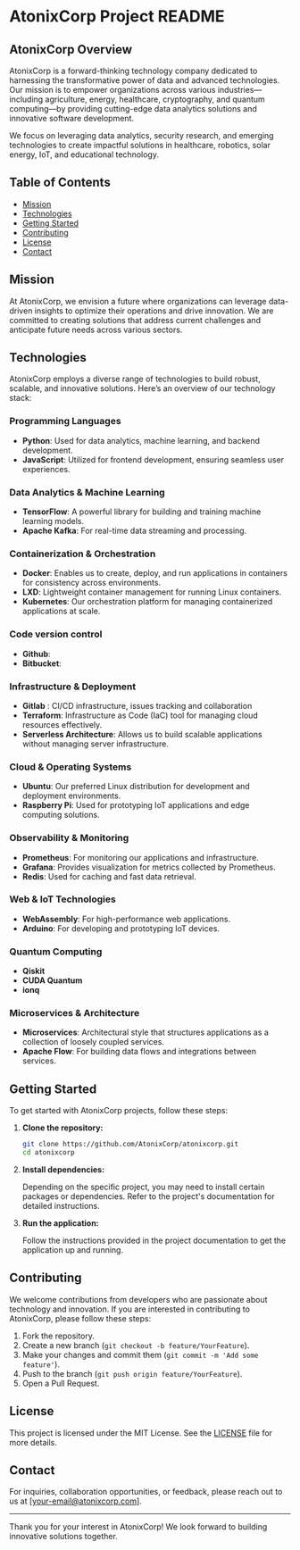 # AtonixCorp Project README

## AtonixCorp Overview

AtonixCorp is a forward-thinking technology company dedicated to harnessing the transformative power of data and advanced technologies. Our mission is to empower organizations across various industries—including agriculture, energy, healthcare, cryptography, and quantum computing—by providing cutting-edge data analytics solutions and innovative software development.

We focus on leveraging data analytics, security research, and emerging technologies to create impactful solutions in healthcare, robotics, solar energy, IoT, and educational technology.

## Table of Contents

- [Mission](#mission)
- [Technologies](#technologies)
- [Getting Started](#getting-started)
- [Contributing](#contributing)
- [License](#license)
- [Contact](#contact)

## Mission

At AtonixCorp, we envision a future where organizations can leverage data-driven insights to optimize their operations and drive innovation. We are committed to creating solutions that address current challenges and anticipate future needs across various sectors.

## Technologies

AtonixCorp employs a diverse range of technologies to build robust, scalable, and innovative solutions. Here’s an overview of our technology stack:

### Programming Languages

- **Python**: Used for data analytics, machine learning, and backend development.
- **JavaScript**: Utilized for frontend development, ensuring seamless user experiences.

### Data Analytics & Machine Learning

- **TensorFlow**: A powerful library for building and training machine learning models.
- **Apache Kafka**: For real-time data streaming and processing.

### Containerization & Orchestration

- **Docker**: Enables us to create, deploy, and run applications in containers for consistency across environments.
- **LXD**: Lightweight container management for running Linux containers.
- **Kubernetes**: Our orchestration platform for managing containerized applications at scale.

### Code version control

- **Github**:
- **Bitbucket**:

### Infrastructure & Deployment

- **Gitlab** : CI/CD infrastructure, issues tracking and collaboration
- **Terraform**: Infrastructure as Code (IaC) tool for managing cloud resources effectively.
- **Serverless Architecture**: Allows us to build scalable applications without managing server infrastructure.

### Cloud & Operating Systems

- **Ubuntu**: Our preferred Linux distribution for development and deployment environments.
- **Raspberry Pi**: Used for prototyping IoT applications and edge computing solutions.

### Observability & Monitoring

- **Prometheus**: For monitoring our applications and infrastructure.
- **Grafana**: Provides visualization for metrics collected by Prometheus.
- **Redis**: Used for caching and fast data retrieval.

### Web & IoT Technologies

- **WebAssembly**: For high-performance web applications.
- **Arduino**: For developing and prototyping IoT devices.

### Quantum Computing

- **Qiskit**
- **CUDA Quantum**
- **ionq**

### Microservices & Architecture

- **Microservices**: Architectural style that structures applications as a collection of loosely coupled services.
- **Apache Flow**: For building data flows and integrations between services.

## Getting Started

To get started with AtonixCorp projects, follow these steps:

1. **Clone the repository:**

   ```bash
   git clone https://github.com/AtonixCorp/atonixcorp.git
   cd atonixcorp
   ```

2. **Install dependencies:**

   Depending on the specific project, you may need to install certain packages or dependencies. Refer to the project's documentation for detailed instructions.

3. **Run the application:**

   Follow the instructions provided in the project documentation to get the application up and running.

## Contributing

We welcome contributions from developers who are passionate about technology and innovation. If you are interested in contributing to AtonixCorp, please follow these steps:

1. Fork the repository.
2. Create a new branch (`git checkout -b feature/YourFeature`).
3. Make your changes and commit them (`git commit -m 'Add some feature'`).
4. Push to the branch (`git push origin feature/YourFeature`).
5. Open a Pull Request.

## License

This project is licensed under the MIT License. See the [LICENSE](LICENSE) file for more details.

## Contact

For inquiries, collaboration opportunities, or feedback, please reach out to us at [your-email@atonixcorp.com].

---

Thank you for your interest in AtonixCorp! We look forward to building innovative solutions together.
